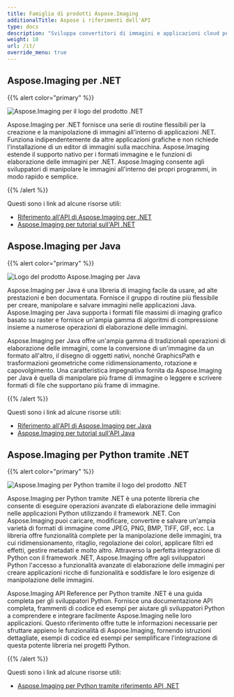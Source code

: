 ```yaml
---
title: Famiglia di prodotti Aspose.Imaging
additionalTitle: Aspose i riferimenti dell'API
type: docs
description: "Sviluppa convertitori di immagini e applicazioni cloud per l'elaborazione di immagini di documenti con le API Aspose.Imaging facili da usare. Aspose.Imaging è disponibile per .NET, Java e altre piattaforme."
weight: 10
url: /it/
override_menu: true
---
```


## Aspose.Imaging per .NET

{{% alert color="primary" %}} 

![Aspose.Imaging per il logo del prodotto .NET](../home_1.png)

Aspose.Imaging per .NET fornisce una serie di routine flessibili per la creazione e la manipolazione di immagini all'interno di applicazioni .NET. Funziona indipendentemente da altre applicazioni grafiche e non richiede l'installazione di un editor di immagini sulla macchina. Aspose.Imaging estende il supporto nativo per i formati immagine e le funzioni di elaborazione delle immagini per .NET. Aspose.Imaging consente agli sviluppatori di manipolare le immagini all'interno dei propri programmi, in modo rapido e semplice.

{{% /alert %}}

Questi sono i link ad alcune risorse utili:
- [Riferimento all'API di Aspose.Imaging per .NET](/imaging/it/net/)
- [Aspose.Imaging per tutorial sull'API .NET](/tutorials/imaging/it/net/)

## Aspose.Imaging per Java

{{% alert color="primary" %}}

![Logo del prodotto Aspose.Imaging per Java](../home_2.png)

Aspose.Imaging per Java è una libreria di imaging facile da usare, ad alte prestazioni e ben documentata. Fornisce il gruppo di routine più flessibile per creare, manipolare e salvare immagini nelle applicazioni Java. Aspose.Imaging per Java supporta i formati file massimi di imaging grafico basato su raster e fornisce un'ampia gamma di algoritmi di compressione insieme a numerose operazioni di elaborazione delle immagini.

Aspose.Imaging per Java offre un'ampia gamma di tradizionali operazioni di elaborazione delle immagini, come la conversione di un'immagine da un formato all'altro, il disegno di oggetti nativi, nonché GraphicsPath e trasformazioni geometriche come ridimensionamento, rotazione e capovolgimento. Una caratteristica impegnativa fornita da Aspose.Imaging per Java è quella di manipolare più frame di immagine o leggere e scrivere formati di file che supportano più frame di immagine.

{{% /alert %}}

Questi sono i link ad alcune risorse utili:

- [Riferimento all'API di Aspose.Imaging per Java](/imaging/java/)
- [Aspose.Imaging per tutorial sull'API Java](/tutorials/imaging/it/java/)

## Aspose.Imaging per Python tramite .NET

{{% alert color="primary" %}}

![Aspose.Imaging per Python tramite il logo del prodotto .NET](../home_4.png)

Aspose.Imaging per Python tramite .NET è una potente libreria che consente di eseguire operazioni avanzate di elaborazione delle immagini nelle applicazioni Python utilizzando il framework .NET. Con Aspose.Imaging puoi caricare, modificare, convertire e salvare un'ampia varietà di formati di immagine come JPEG, PNG, BMP, TIFF, GIF, ecc. La libreria offre funzionalità complete per la manipolazione delle immagini, tra cui ridimensionamento, ritaglio, regolazione dei colori, applicare filtri ed effetti, gestire metadati e molto altro. Attraverso la perfetta integrazione di Python con il framework .NET, Aspose.Imaging offre agli sviluppatori Python l'accesso a funzionalità avanzate di elaborazione delle immagini per creare applicazioni ricche di funzionalità e soddisfare le loro esigenze di manipolazione delle immagini.

Aspose.Imaging API Reference per Python tramite .NET è una guida completa per gli sviluppatori Python. Fornisce una documentazione API completa, frammenti di codice ed esempi per aiutare gli sviluppatori Python a comprendere e integrare facilmente Aspose.Imaging nelle loro applicazioni. Questo riferimento offre tutte le informazioni necessarie per sfruttare appieno le funzionalità di Aspose.Imaging, fornendo istruzioni dettagliate, esempi di codice ed esempi per semplificare l'integrazione di questa potente libreria nei progetti Python.

{{% /alert %}}

Questi sono i link ad alcune risorse utili:

- [Aspose.Imaging per Python tramite riferimento API .NET](/imaging/python-net/)
